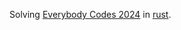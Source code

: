 Solving [Everybody Codes 2024](https://everybody.codes/event/2024/quests) in [rust](https://www.rust-lang.org/).
